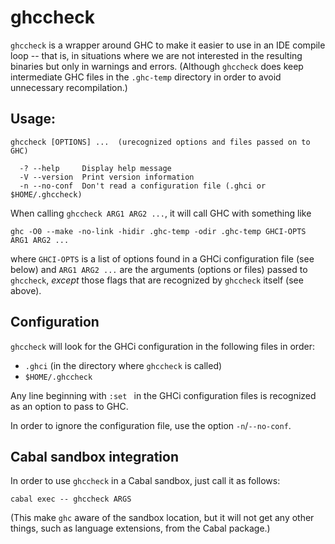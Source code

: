 # ghccheck



`ghccheck` is a wrapper around GHC to make it easier to use in an IDE compile loop -- that is, in situations where we are not interested in the resulting binaries but only in warnings and errors. (Although `ghccheck` does keep intermediate GHC files in the `.ghc-temp` directory in order to avoid unnecessary recompilation.)



Usage:
----------------------------------------------------------------------------------------------------

~~~~~~~~~~~~~~~~~~~~~~~~~~~~~~~~~~~~~~~~
ghccheck [OPTIONS] ...  (urecognized options and files passed on to GHC)

  -? --help     Display help message
  -V --version  Print version information
  -n --no-conf  Don't read a configuration file (.ghci or $HOME/.ghccheck)
~~~~~~~~~~~~~~~~~~~~~~~~~~~~~~~~~~~~~~~~

When calling `ghccheck ARG1 ARG2 ...`, it will call GHC with something like

    ghc -O0 --make -no-link -hidir .ghc-temp -odir .ghc-temp GHCI-OPTS ARG1 ARG2 ...

where `GHCI-OPTS` is a list of options found in a GHCi configuration file (see below) and `ARG1 ARG2 ...` are the arguments (options or files) passed to `ghccheck`, *except* those flags that are recognized by `ghccheck` itself (see above).



Configuration
----------------------------------------------------------------------------------------------------

`ghccheck` will look for the GHCi configuration in the following files in order:

  * `.ghci` (in the directory where `ghccheck` is called)
  * `$HOME/.ghccheck`

Any line beginning with `:set ` in the GHCi configuration files is recognized as an option to pass to GHC.

In order to ignore the configuration file, use the option `-n`/`--no-conf`.



Cabal sandbox integration
----------------------------------------------------------------------------------------------------

In order to use `ghccheck` in a Cabal sandbox, just call it as follows:

    cabal exec -- ghccheck ARGS

(This make `ghc` aware of the sandbox location, but it will not get any other things, such as language extensions, from the Cabal package.)

